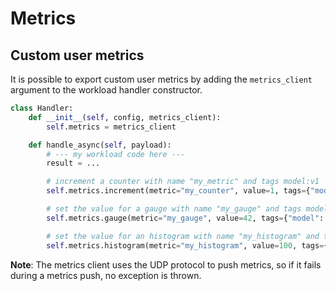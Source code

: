 # Metrics

## Custom user metrics

It is possible to export custom user metrics by adding the `metrics_client`
argument to the workload handler constructor.

```python
class Handler:
    def __init__(self, config, metrics_client):
        self.metrics = metrics_client

    def handle_async(self, payload):
        # --- my workload code here ---
        result = ...

        # increment a counter with name "my_metric" and tags model:v1
        self.metrics.increment(metric="my_counter", value=1, tags={"model": "v1"})

        # set the value for a gauge with name "my_gauge" and tags model:v1
        self.metrics.gauge(metric="my_gauge", value=42, tags={"model": "v1"})

        # set the value for an histogram with name "my_histogram" and tags model:v1
        self.metrics.histogram(metric="my_histogram", value=100, tags={"model": "v1"})
```

**Note**: The metrics client uses the UDP protocol to push metrics, so if it fails during a metrics push, no exception is thrown.
